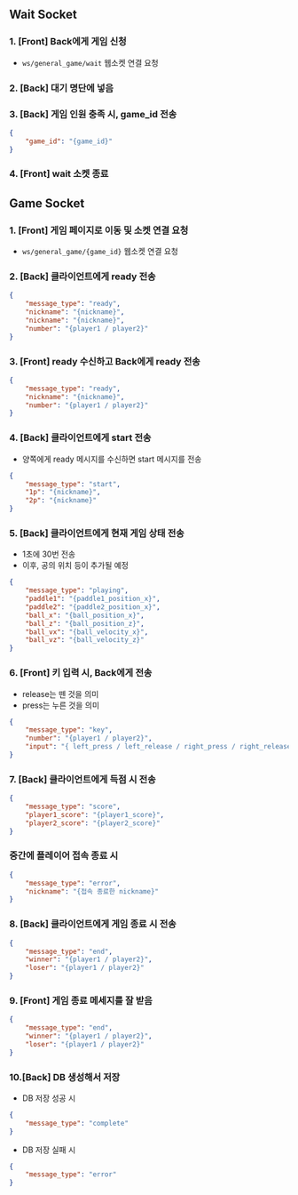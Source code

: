 ## Wait Socket

### 1. [Front] Back에게 게임 신청

-   `ws/general_game/wait` 웹소켓 연결 요청

### 2. [Back] 대기 명단에 넣음

### 3. [Back] 게임 인원 충족 시, game_id 전송

```json
{
    "game_id": "{game_id}"
}
```

### 4. [Front] wait 소켓 종료

## Game Socket

### 1. [Front] 게임 페이지로 이동 및 소켓 연결 요청

-   `ws/general_game/{game_id}` 웹소켓 연결 요청

### 2. [Back] 클라이언트에게 ready 전송

```json
{
    "message_type": "ready",
    "nickname": "{nickname}",
    "nickname": "{nickname}",
    "number": "{player1 / player2}"
}
```

### 3. [Front] ready 수신하고 Back에게 ready 전송

```json
{
    "message_type": "ready",
    "nickname": "{nickname}",
    "number": "{player1 / player2}"
}
```

### 4. [Back] 클라이언트에게 start 전송

-   양쪽에게 ready 메시지를 수신하면 start 메시지를 전송

```json
{
    "message_type": "start",
    "1p": "{nickname}",
    "2p": "{nickname}"
}
```

### 5. [Back] 클라이언트에게 현재 게임 상태 전송

-   1초에 30번 전송
-   이후, 공의 위치 등이 추가될 예정

```json
{
    "message_type": "playing",
    "paddle1": "{paddle1_position_x}",
    "paddle2": "{paddle2_position_x}",
    "ball_x": "{ball_position_x}",
    "ball_z": "{ball_position_z}",
    "ball_vx": "{ball_velocity_x}",
    "ball_vz": "{ball_velocity_z}"
}
```

### 6. [Front] 키 입력 시, Back에게 전송

-   release는 뗀 것을 의미
-   press는 누른 것을 의미

```json
{
    "message_type": "key",
    "number": "{player1 / player2}",
    "input": "{ left_press / left_release / right_press / right_release / protego_maxima }"
}
```

### 7. [Back] 클라이언트에게 득점 시 전송

```json
{
    "message_type": "score",
    "player1_score": "{player1_score}",
    "player2_score": "{player2_score}"
}
```

### 중간에 플레이어 접속 종료 시

```json
{
    "message_type": "error",
    "nickname": "{접속 종료한 nickname}"
}
```

### 8. [Back] 클라이언트에게 게임 종료 시 전송

```json
{
    "message_type": "end",
    "winner": "{player1 / player2}",
    "loser": "{player1 / player2}"
}
```

### 9. [Front] 게임 종료 메세지를 잘 받음

```json
{
    "message_type": "end",
    "winner": "{player1 / player2}",
    "loser": "{player1 / player2}"
}
```

### 10.[Back] DB 생성해서 저장

-   DB 저장 성공 시

```json
{
    "message_type": "complete"
}
```

-   DB 저장 실패 시

```json
{
    "message_type": "error"
}
```
